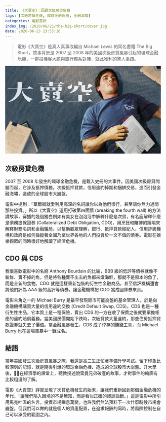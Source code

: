 ```yaml
---
title: 《大賣空》：回顧次級房貸危機
tags: [次級房貸危機, 環球金融危機, 金融海嘯]
categories: 電影賞析
index_img: /2020/06/25/the-big-short/cover.jpg
date: 2020-06-25 23:55:16
---
```


> 電影《大賣空》是真人真事改編自 Michael Lewis 的同名書籍 The Big Short，故事背景是 2007 至 2008 年的美國次級房貸風暴引起的環球金融危機，一群投機客大膽與銀行體系對賭，就此獲利的驚人事蹟。

![](/2020/06/25/the-big-short/cover.jpg)

<!-- more -->

## 次級房貸危機

2007 至 2008 年發生的環球金融危機，是載入史冊的大事件。因美國次級房貸問題而起，它涉及抵押債務，次級抵押貸款，信用違約掉期和捆綁交易，進而引發金融海嘯，造成的全球股市大崩盤。

電影中提到：「華爾街就愛利用高深的名詞讓你以為他們很行，甚至讓你無力過問那些投資。」所以《大賣空》運用打破第四面牆 (breaking the fourth wall) 的方法講故事，穿插的幾個獨白例如有美女在泡泡浴中解釋什麼是次貸，有名廚解釋什麼是債務擔保證券 (Collateralized Debt Obligation, CDO)，用烹飪和賭博的隱喻來解釋財務名詞和金融騙局，以幫助觀眾理解，銀行、抵押貸款經紀人、信用評級機構和政府是如何操縱著全國乃至世界各地的人們投資於一文不值的債券。電影在娛樂觀眾的同時很好地解讀了經濟危機。

## CDO 與 CDS

我很喜歡電影中的名廚 Anthony Bourdain 的比喻，BBB 級的低評等債券就像不新鮮、賣不掉的魚，但是將各種賣不出去的魚都來燉海鮮，那就不是原本的魚了，而是全新的食物。CDO 就是這樣重新包裝的衍生性金融商品，甚至信評機構還會將他們評為 AAA 級的高評等債券，讓金融機構把 CDO 當成國庫券來賣。

電影主角之一的 Michael Burry 是最早發現房市可能崩盤的基金管理人，於是向金融機構購買大量的信用違約交換 (Credit Default Swap, CDS)，CDS 也是一種衍生性生品，它本質上是一種保險，賣出 CDS 的一方在收了保費之後就要承擔相應的違約賠償義務。當美國房價開始下跌時，次級貸款大量違約，那些住房抵押貸款證券就失去了價值。當金融風暴發生，CDS 成了倖存的賺錢工具，而 Michael Burry 也在這場風暴中一戰成名。

## 結語

當年美國發生次級房貸風暴之際，我還是高三生正忙著準備升學考試。留下印象比較深刻的記憶，就是隨後引爆的環球金融危機、造成的全球股市大崩盤。升大學後，在經濟學的課堂上，聽教授述說雷曼兄弟破產的故事，才對事件的輪廓有比較粗淺的了解。

電影《大賣空》詳實呈現了次貸危機發生的始末，讓我們重新回到那個金融危機的年代。「讓我們陷入困境的不是無知，而是看似正確的謬誤論斷。」這是電影中所引用馬克吐溫的名言。投資市場瞬息萬變，也許我們無法預料下一次什麼時候市場會崩盤，但我們可以做的就是個人的資產配置，在追求報酬的同時，將風險控制在自己可以承受的範圍之內。
